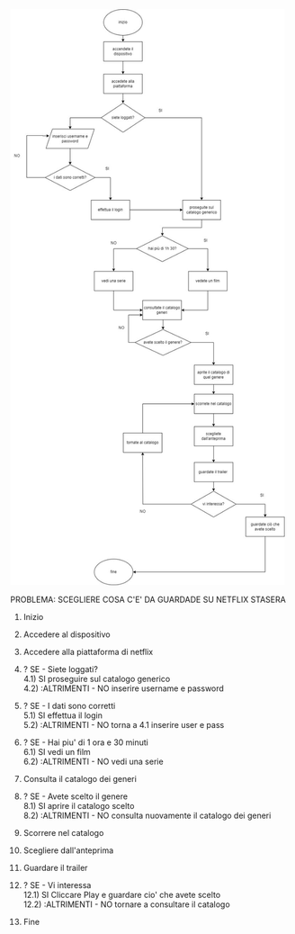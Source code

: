 <img src="IMG-20230515-WA0005.jpg" alt="grafic">

PROBLEMA: SCEGLIERE COSA C'E' DA GUARDADE SU NETFLIX STASERA

1) Inizio
2) Accedere al dispositivo
3) Accedere alla piattaforma di netflix
4) ? SE - Siete loggati?<br> 
    4.1) SI proseguire sul catalogo generico<br>
    4.2) :ALTRIMENTI - NO inserire username e password

5) ? SE - I dati sono corretti<br>
    5.1) SI effettua il login<br>
    5.2) :ALTRIMENTI - NO torna a 4.1 inserire user e pass

6) ? SE - Hai piu' di 1 ora e 30 minuti<br>
    6.1) SI vedi un film<br>
    6.2) :ALTRIMENTI - NO vedi una serie

7) Consulta il catalogo dei generi

8) ? SE - Avete scelto il genere<br>
    8.1) SI aprire il catalogo scelto<br>
    8.2) :ALTRIMENTI - NO consulta nuovamente il catalogo dei generi

9) Scorrere nel catalogo

10) Scegliere dall'anteprima

11) Guardare il trailer

12) ? SE - Vi interessa<br>
    12.1) SI Cliccare Play e guardare cio' che avete scelto<br>
    12.2) :ALTRIMENTI - NO tornare a consultare il catalogo

13) Fine